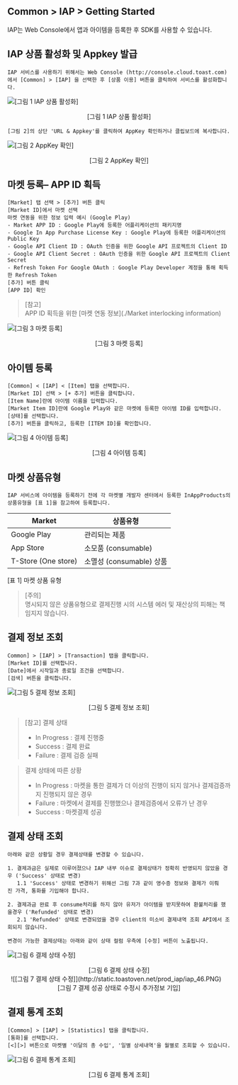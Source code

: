 ## Common > IAP > Getting Started

IAP는 Web Console에서 앱과 아이템을 등록한 후 SDK를 사용할 수 있습니다.

## IAP 상품 활성화 및 Appkey 발급

```
IAP 서비스를 사용하기 위해서는 Web Console (http://console.cloud.toast.com)에서 [Common] > [IAP] 을 선택한 후 [상품 이용] 버튼을 클릭하여 서비스를 활성화합니다.
```

![[그림 1 IAP 상품 활성화]](http://static.toastoven.net/prod_iap/iap_n_30.png)
<center>[그림 1 IAP 상품 활성화]</center>

```
[그림 2]의 상단 'URL & Appkey'를 클릭하여 AppKey 확인하거나 클립보드에 복사합니다.
```

![[그림 2 AppKey 확인]](http://static.toastoven.net/prod_iap/iap_n_31.png)
<center>[그림 2 AppKey 확인]</center>

## 마켓 등록– APP ID 획득

```
[Market] 탭 선택 > [추가] 버튼 클릭  
[Market ID]에서 마켓 선택  
마켓 연동을 위한 정보 입력 예시 (Google Play)  
- Market APP ID : Google Play에 등록한 어플리케이션의 패키지명  
- Google In App Purchase License Key : Google Play에 등록한 어플리케이션의 Public Key  
- Google API Client ID : OAuth 인증을 위한 Google API 프로젝트의 Client ID  
- Google API Client Secret : OAuth 인증을 위한 Google API 프로젝트의 Client Secret  
- Refresh Token For Google OAuth : Google Play Developer 계정을 통해 획득한 Refresh Token  
[추가] 버튼 클릭  
[APP ID] 확인
```

> [참고]  
> APP ID 획득을 위한 [마켓 연동 정보](./Market interlocking information)    

![[그림 3 마켓 등록]](http://static.toastoven.net/prod_iap/iap_n_32.png)
<center>[그림 3 마켓 등록]</center>

## 아이템 등록

```
[Common] < [IAP] < [Item] 탭을 선택합니다.  
[Market ID] 선택 > [+ 추가] 버튼을 클릭합니다.  
[Item Name]란에 아이템 이름을 입력합니다.  
[Market Item ID]란에 Google Play와 같은 마켓에 등록한 아이템 ID를 입력합니다.  
[상태]를 선택합니다.  
[추가] 버튼을 클릭하고, 등록한 [ITEM ID]를 확인합니다.  
```

![[그림 4 아이템 등록]](http://static.toastoven.net/prod_iap/iap_n_33.png)
<center>[그림 4 아이템 등록]</center>

## 마켓 상품유형

```
IAP 서비스에 아이템을 등록하기 전에 각 마켓별 개발자 센터에서 등록한 InAppProducts의 상품유형을 [표 1]을 참고하여 등록합니다.
```

|Market|	상품유형|
|---|---|
|Google Play|	관리되는 제품|
|App Store|	소모품 (consumable)|
|T-Store (One store)|	소멸성 (consumable) 상품|

[표 1] 마켓 상품 유형

> [주의]  
> 명시되지 않은 상품유형으로 결제진행 시의 시스템 에러 및 재산상의 피해는 책임지지 않습니다.

## 결제 정보 조회

```
Common] > [IAP] > [Transaction] 탭을 클릭합니다.  
[Market ID]를 선택합니다.  
[Date]에서 시작일과 종료일 조건을 선택합니다.  
[검색] 버튼을 클릭합니다.  
```

![[그림 5 결제 정보 조회]](http://static.toastoven.net/prod_iap/iap_n_44.png)
<center>[그림 5 결제 정보 조회]</center>

> [참고]
> 결제 상태   
> - In Progress : 결제 진행중   
> - Success : 결제 완료   
> - Failure : 결제 검증 실패  

> 결제 상태에 따른 상황  
> - In Progress : 마켓을 통한 결제가 더 이상의 진행이 되지 않거나 결제검증까지 진행되지 않은 경우  
> - Failure : 마켓에서 결제를 진행했으나 결제검증에서 오류가 난 경우  
> - Success : 마켓결제 성공


## 결제 상태 조회
```
아래와 같은 상황일 경우 결제상태를 변경할 수 있습니다.

1. 결제과금은 실제로 이루어졌으나 IAP 내부 이슈로 결제상태가 정확히 반영되지 않았을 경우 ('Success' 상태로 변경)
   1.1 'Success' 상태로 변경하기 위해선 그림 7과 같이 영수증 정보와 결제가 이뤄진 가격, 통화를 기입해야 합니다.

2. 결제과금 완료 후 consume처리를 하지 않아 유저가 아이템을 받지못하여 환불처리를 했을경우 ('Refunded' 상태로 변경)
   2.1 'Refunded' 상태로 변경되었을 경우 client의 미소비 결제내역 조회 API에서 조회되지 않습니다.

변경이 가능한 결제상태는 아래와 같이 상태 컬럼 우측에 [수정] 버튼이 노출됩니다.
```
![[그림 6 결제 상태 수정]](http://static.toastoven.net/prod_iap/iap_45.png)
<center>[그림 6 결제 상태 수정]</center>
 
![[그림 7 결제 상태 수정]](http://static.toastoven.net/prod_iap/iap_46.PNG)
<center>[그림 7 결제 성공 상태로 수정시 추가정보 기입]</center>




## 결제 통계 조회

```
[Common] > [IAP] > [Statistics] 탭을 클릭합니다.  
[통화]를 선택합니다.  
[<][>] 버튼으로 마켓별 '이달의 총 수입', '일별 상세내역'을 월별로 조회할 수 있습니다.  
```

![[그림 6 결제 통계 조회]](http://static.toastoven.net/prod_iap/iap_n_35.png)
<center>[그림 6 결제 통계 조회]</center>
